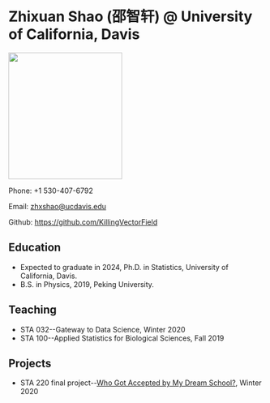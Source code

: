 # Zhixuan Shao (邵智轩) @ University of California, Davis

<img src="https://statistics.ucdavis.edu/sites/g/files/dgvnsk5166/files/styles/sf_profile/public/images/person/SHAO%2C%20Zhixuan.jpg?h=3bffa19b&itok=YvegL7Zo" width = "224" height = "250" />

Phone: +1 530-407-6792

Email: zhxshao@ucdavis.edu

Github: https://github.com/KillingVectorField

## Education
* Expected to graduate in 2024, Ph.D. in Statistics, University of California, Davis.
* B.S. in Physics, 2019, Peking University.

## Teaching
* STA 032--Gateway to Data Science, Winter 2020
* STA 100--Applied Statistics for Biological Sciences, Fall 2019

## Projects
* STA 220 final project--[Who Got Accepted by My Dream School?](https://yidongzhou.github.io/projects.html), Winter 2020
